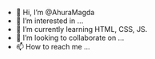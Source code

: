 - 👋 Hi, I’m @AhuraMagda
- 👀 I’m interested in ...
- 🌱 I’m currently learning HTML, CSS, JS.
- 💞️ I’m looking to collaborate on ...
- 📫 How to reach me ...

<!---
AhuraMagda/AhuraMagda is a ✨ special ✨ repository because its `README.md` (this file) appears on your GitHub profile.
You can click the Preview link to take a look at your changes.
--->

